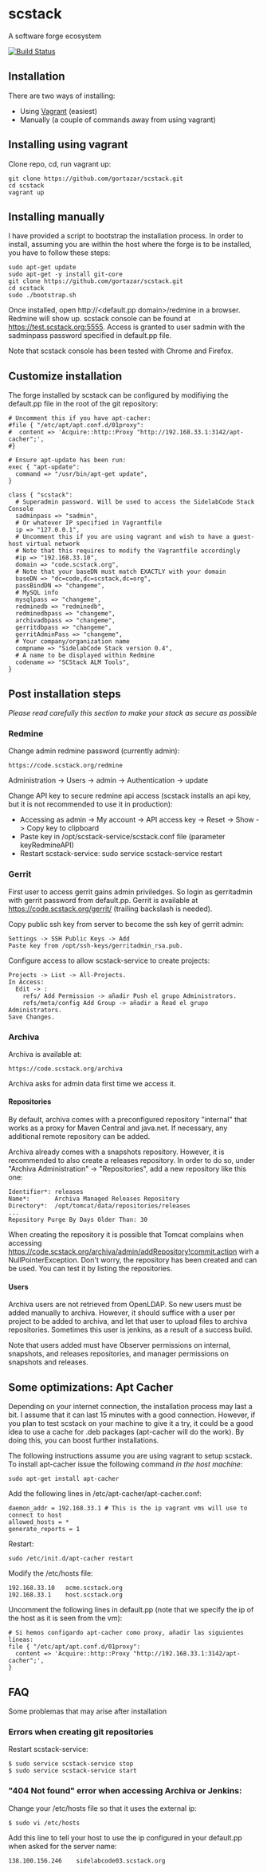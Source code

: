 # scstack

A software forge ecosystem

[![Build Status](https://travis-ci.org/gortazar/scstack.png)](https://travis-ci.org/gortazar/scstack)

## Installation

There are two ways of installing:

* Using [Vagrant](http://www.vagrantup.com/) (easiest)
* Manually (a couple of commands away from using vagrant)

## Installing using vagrant

Clone repo, cd, run vagrant up:

    git clone https://github.com/gortazar/scstack.git
    cd scstack
    vagrant up

## Installing manually

I have provided a script to bootstrap the installation process. In order to install, assuming you are within the host where the forge is to be installed, you have to follow these steps:

    sudo apt-get update
    sudo apt-get -y install git-core
    git clone https://github.com/gortazar/scstack.git
    cd scstack
    sudo ./bootstrap.sh

Once installed, open http://<default.pp domain>/redmine in a browser. Redmine will show up. scstack console can be found at https://test.scstack.org:5555. Access is granted to user sadmin with the sadminpass password specified in default.pp file.

Note that scstack console has been tested with Chrome and Firefox.

## Customize installation
  
The forge installed by scstack can be configured by modifiying the default.pp file in the root of the git repository:

    # Uncomment this if you have apt-cacher:
    #file { "/etc/apt/apt.conf.d/01proxy":
    #  content => 'Acquire::http::Proxy "http://192.168.33.1:3142/apt-cacher";',
    #}

    # Ensure apt-update has been run:
    exec { "apt-update":
      command => "/usr/bin/apt-get update",
    }

    class { "scstack":
      # Superadmin password. Will be used to access the SidelabCode Stack Console
      sadminpass => "sadmin",
      # Or whatever IP specified in Vagrantfile
      ip => "127.0.0.1", 
      # Uncomment this if you are using vagrant and wish to have a guest-host virtual network
      # Note that this requires to modify the Vagrantfile accordingly
      #ip => "192.168.33.10",
      domain => "code.scstack.org",
      # Note that your baseDN must match EXACTLY with your domain
      baseDN => "dc=code,dc=scstack,dc=org",
      passBindDN => "changeme",
      # MySQL info
      mysqlpass => "changeme",
      redminedb => "redminedb",
      redminedbpass => "changeme",
      archivadbpass => "changeme", 
      gerritdbpass => "changeme",
      gerritAdminPass => "changeme",
      # Your company/organization name
      compname => "SidelabCode Stack version 0.4",
      # A name to be displayed within Redmine
      codename => "SCStack ALM Tools",
    }

## Post installation steps

*Please read carefully this section to make your stack as secure as possible*

### Redmine

Change admin redmine password (currently admin):

    https://code.scstack.org/redmine

Administration -> Users -> admin -> Authentication -> update

Change API key to secure redmine api access (scstack installs an api key, but it is not recommended to use it in production):

* Accessing as admin -> My account -> API access key -> Reset -> Show -> Copy key to clipboard
* Paste key in /opt/scstack-service/scstack.conf file (parameter keyRedmineAPI)
* Restart scstack-service: 
    sudo service scstack-service restart

### Gerrit

First user to access gerrit gains admin priviledges. So login as gerritadmin with gerrit password from default.pp. Gerrit is available at https://code.scstack.org/gerrit/ (trailing backslash is needed).

Copy public ssh key from server to become the ssh key of gerrit admin:

    Settings -> SSH Public Keys -> Add
    Paste key from /opt/ssh-keys/gerritadmin_rsa.pub.

Configure access to allow scstack-service to create projects:

    Projects -> List -> All-Projects.
    In Access:
      Edit -> :
        refs/ Add Permission -> añadir Push el grupo Administrators.
        refs/meta/config Add Group -> añadir a Read el grupo Administrators.
    Save Changes.

### Archiva

Archiva is available at:

    https://code.scstack.org/archiva

Archiva asks for admin data first time we access it.

#### Repositories

By default, archiva comes with a preconfigured repository "internal" that works as a proxy for Maven Central and java.net. If necessary, any additional remote repository can be added. 

Archiva already comes with a snapshots repository. However, it is recommended to also create a releases repository. In order to do so, under "Archiva Administration" ->  "Repositories", add a new repository like this one:

    Identifier*: releases
    Name*:       Archiva Managed Releases Repository
    Directory*:  /opt/tomcat/data/repositories/releases
    ...
    Repository Purge By Days Older Than: 30
    
When creating the repository it is possible that Tomcat complains when accessing https://code.scstack.org/archiva/admin/addRepository!commit.action wirh a NullPointerException. Don't worry, the repository has been created and can be used. You can test it by listing the repositories.

#### Users

Archiva users are not retrieved from OpenLDAP. So new users must be added manually to archiva. However, it should suffice with a user per project to be added to archiva, and let that user to upload files to archiva repositories. Sometimes this user is jenkins, as a result of a success build.

Note that users added must have Observer permissions on internal, snapshots, and releases repositories, and manager permissions on snapshots and releases.

## Some optimizations: Apt Cacher

Depending on your internet connection, the installation process may last a bit. I assume that it can last 15 minutes with a good connection. However, if you plan to test scstack on your machine to give it a try, it could be a good idea to use a cache for .deb packages (apt-cacher will do the work). By doing this, you can boost further installations. 

The following instructions assume you are using vagrant to setup scstack. To install apt-cacher issue the following command *in the host machine*:

    sudo apt-get install apt-cacher

Add the following lines in /etc/apt-cacher/apt-cacher.conf:

    daemon_addr = 192.168.33.1 # This is the ip vagrant vms will use to connect to host
    allowed_hosts = * 
    generate_reports = 1 

Restart:

    sudo /etc/init.d/apt-cacher restart

Modify the /etc/hosts file:

    192.168.33.10   acme.scstack.org
    192.168.33.1    host.scstack.org

Uncomment the following lines in default.pp (note that we specify the ip of the host as it is seen from the vm):

    # Si hemos configardo apt-cacher como proxy, añadir las siguientes líneas:
    file { "/etc/apt/apt.conf.d/01proxy":
      content => 'Acquire::http::Proxy "http://192.168.33.1:3142/apt-cacher";',
    }



## FAQ

Some problemas that may arise after installation

### Errors when creating git repositories

Restart scstack-service:

    $ sudo service scstack-service stop
    $ sudo service scstack-service start

### "404 Not found" error when accessing Archiva or Jenkins:

Change your /etc/hosts file so that it uses the external ip:

    $ sudo vi /etc/hosts
    
Add this line to tell your host to use the ip configured in your default.pp when asked for the server name:

    138.100.156.246    sidelabcode03.scstack.org
